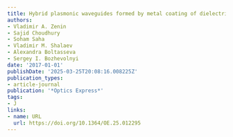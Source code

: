 ```yaml
---
title: Hybrid plasmonic waveguides formed by metal coating of dielectric ridges
authors:
- Vladimir A. Zenin
- Sajid Choudhury
- Soham Saha
- Vladimir M. Shalaev
- Alexandra Boltasseva
- Sergey I. Bozhevolnyi
date: '2017-01-01'
publishDate: '2025-03-25T20:08:16.008225Z'
publication_types:
- article-journal
publication: '*Optics Express*'
tags:
- J
links:
- name: URL
  url: https://doi.org/10.1364/OE.25.012295
---
```

